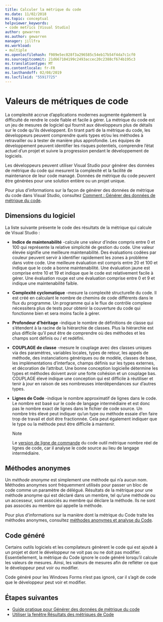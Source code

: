 ```yaml
---
title: Calculer la métrique du code
ms.date: 11/02/2018
ms.topic: conceptual
helpviewer_keywords:
- code metrics [Visual Studio]
author: gewarren
ms.author: gewarren
manager: jillfra
ms.workload:
- multiple
ms.openlocfilehash: f989e5ec028f3a296585c54eb17b54f4da7c1cf0
ms.sourcegitcommit: 21d667104199c2493accec20c2388cf674b195c3
ms.translationtype: MT
ms.contentlocale: fr-FR
ms.lasthandoff: 02/08/2019
ms.locfileid: "55917725"
---
```

# <a name="code-metrics-values"></a>Valeurs de métriques de code

La complexité accrue d’applications modernes augmente également la difficulté de rendre le code fiable et facile à gérer. La métrique du code est un jeu de mesures de logiciel qui fournit aux développeurs plus de détails sur le code qu'ils développent. En tirant parti de la métrique du code, les développeurs peuvent comprendre quels types et/ou les méthodes à retravailler ou à tester de manière plus approfondie. Les équipes de développement peuvent identifier les risques potentiels, comprendre l’état actuel d’un projet et suivre la progression pendant le développement de logiciels.

Les développeurs peuvent utiliser Visual Studio pour générer des données de métrique du code qui mesurent la complexité et la facilité de maintenance de leur code managé. Données de métrique du code peuvent être générées pour une solution entière ou un projet unique.

Pour plus d’informations sur la façon de générer des données de métrique du code dans Visual Studio, consultez [Comment : Générer des données de métrique du code](../code-quality/how-to-generate-code-metrics-data.md).

## <a name="software-measurements"></a>Dimensions du logiciel

La liste suivante présente le code des résultats de la métrique qui calcule de Visual Studio :

- **Indice de maintenabilité** -calcule une valeur d’index compris entre 0 et 100 qui représente la relative simplicité de gestion du code. Une valeur élevée signifie une meilleure maintenabilité. Des évaluations codées par couleur peuvent servir à identifier rapidement les zones à problème dans votre code. Une meilleure évaluation est compris entre 20 et 100 et indique que le code a bonne maintenabilité. Une évaluation jaune est comprise entre 10 et 19 et indique que le code est relativement facile à gérer. Une évaluation rouge est une évaluation comprise entre 0 et 9 et indique une maintenabilité faible.

- **Complexité cyclomatique** -mesure la complexité structurelle du code. Il est créé en calculant le nombre de chemins de code différents dans le flux du programme. Un programme qui a le flux de contrôle complexe nécessitera plus de tests pour obtenir la couverture du code qui fonctionne bien et sera moins facile à gérer.

- **Profondeur d’héritage** -indique le nombre de définitions de classe qui s’étendent à la racine de la hiérarchie de classes. Plus la hiérarchie est plus difficile qu’il peut être de comprendre où des méthodes et les champs sont définis ou / et redéfini.

- **COUPLAGE de classe** -mesure le couplage avec des classes uniques via des paramètres, variables locales, types de retour, les appels de méthode, des instanciations génériques ou de modèle, classes de base, les implémentations d’interface, champs définis sur les types externes, et décoration de l’attribut. Une bonne conception logicielle détermine les types et méthodes doivent avoir une forte cohésion et un couplage bas. COUPLAGE élevé indique une conception qui est difficile à réutiliser et tenir à jour en raison de ses nombreuses interdépendances sur d’autres types.

- **Lignes de Code** -indique le nombre approximatif de lignes dans le code. Le nombre est basé sur le code de langage intermédiaire et est donc pas le nombre exact de lignes dans le fichier de code source. Un nombre très élevé peut indiquer qu’un type ou méthode essaie d’en faire trop de travail et doit être fractionnée. Cela peut également indiquer que le type ou la méthode peut être difficile à maintenir.

   > [!NOTE]
   > Le [version de ligne de commande](../code-quality/how-to-generate-code-metrics-data.md#command-line-code-metrics) du code outil métrique nombre réel de lignes de code, car il analyse le code source au lieu de langage intermédiaire.

## <a name="anonymous-methods"></a>Méthodes anonymes

Un *méthode anonyme* est simplement une méthode qui n’a aucun nom. Méthodes anonymes sont fréquemment utilisés pour passer un bloc de code comme un paramètre de délégué. Résultats de la métrique pour une méthode anonyme qui est déclaré dans un membre, tel qu’une méthode ou un accesseur, sont associés au membre qui déclare la méthode. Ils ne sont pas associés au membre qui appelle la méthode.

Pour plus d’informations sur la manière dont la métrique du Code traite les méthodes anonymes, consultez [méthodes anonymes et analyse du Code](../code-quality/anonymous-methods-and-code-analysis.md).

## <a name="generated-code"></a>Code généré

Certains outils logiciels et les compilateurs génèrent le code qui est ajouté à un projet et dont le développeur ne voit pas ou ne doit pas modifier. Essentiellement, la métrique du Code ignore le code généré lorsqu’il calcule les valeurs de mesures. Ainsi, les valeurs de mesures afin de refléter ce que le développeur peut voir ou modifier.

Code généré pour les Windows Forms n’est pas ignoré, car il s’agit de code que le développeur peut voir et modifier.

## <a name="next-steps"></a>Étapes suivantes

- [Guide pratique pour Générer des données de métrique du code](../code-quality/how-to-generate-code-metrics-data.md)
- [Utiliser la fenêtre Résultats des métriques de Code](../code-quality/working-with-code-metrics-data.md)